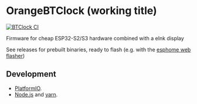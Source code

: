 # OrangeBTClock (working title)

[![BTClock CI](https://github.com/btclock/OrangeBTClock/actions/workflows/tagging.yml/badge.svg)](https://github.com/btclock/OrangeBTClock/actions/workflows/tagging.yml)

Firmware for cheap ESP32-S2/S3 hardware combined with a eInk display

See releases for prebuilt binaries, ready to flash (e.g. with the [esphome web flasher](https://web.esphome.io/))

## Development

- [PlatformIO](https://platformio.org/platformio-ide).
- [Node.js](https://nodejs.org/en) and [yarn](https://yarnpkg.com/).

